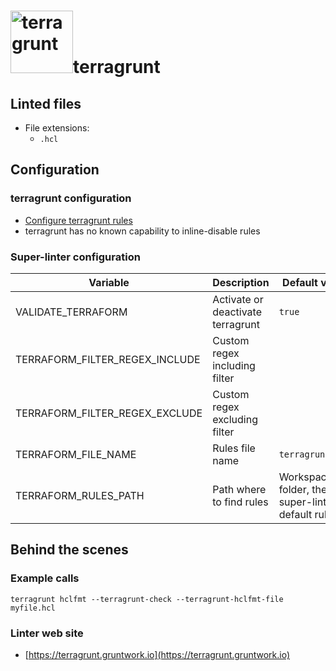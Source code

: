 <!-- markdownlint-disable MD033 MD041 -->
<!-- Generated by .automation/build.py, please do not update manually -->
# <a href="https://terragrunt.gruntwork.io" target="blank" title="Visit linter Web Site"><img src="https://github.com/gruntwork-io/terragrunt/blob/master/docs/assets/img/favicon/ms-icon-310x310.png" alt="terragrunt" height="100px"></a>terragrunt

## Linted files

- File extensions:
  - `.hcl`

## Configuration

### terragrunt configuration

- [Configure terragrunt rules](https://terragrunt.gruntwork.io/docs/getting-started/configuration/#terragrunt-configuration-file)
- terragrunt has no known capability to inline-disable rules

### Super-linter configuration

| Variable | Description | Default value |
| ----------------- | -------------- | -------------- |
| VALIDATE_TERRAFORM | Activate or deactivate terragrunt | `true` |
| TERRAFORM_FILTER_REGEX_INCLUDE | Custom regex including filter |  |
| TERRAFORM_FILTER_REGEX_EXCLUDE | Custom regex excluding filter |  |
| TERRAFORM_FILE_NAME | Rules file name | `terragrunt.hcl` |
| TERRAFORM_RULES_PATH | Path where to find rules | Workspace folder, then super-linter default rules |

## Behind the scenes

### Example calls

```shell
terragrunt hclfmt --terragrunt-check --terragrunt-hclfmt-file myfile.hcl
```

### Linter web site
- [https://terragrunt.gruntwork.io](https://terragrunt.gruntwork.io)

